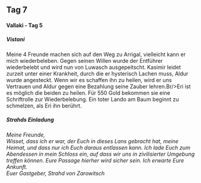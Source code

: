 ## Tag 7
#### Vallaki - Tag 5
##### Vistani
Meine 4 Freunde machen sich auf den Weg zu Arrigal, vielleicht kann er mich wiederbeleben. Gegen seinen Willen wurde der Entführer wiederbelebt und wird nun von Luwasch ausgepeitscht. Kasimir leidet zurzeit unter einer Krankheit, durch die er hysterisch Lachen muss, Aldur wurde angesteckt. Wenn wir es schaffen ihn zu heilen, wird er uns Vertrauen und Aldur gegen eine Bezahlung seine Zauber lehren.Br/>Eri ist es möglich die beiden zu heilen. Für 550 Gold bekommen sie eine Schriftrolle zur Wiederbelebung. Ein toter Lando am Baum beginnt zu schmelzen, als Eri ihn berührt.
##### Strahds Einladung
*Meine Freunde,<Br/>Wisset, dass ich er war, der Euch in dieses Lans gebracht hat, meine Heimat, und dass nur ich Euch daraus entlassen kann. Ich lade Euch zum Abendessen in mein Schloss ein, auf dass wir uns in zivilisierter Umgebung treffen können. Eure Passage hierher wird sicher sein. Ich erwarte Eure Ankunft.<Br/>Euer Gastgeber, Strahd von Zarowitsch*